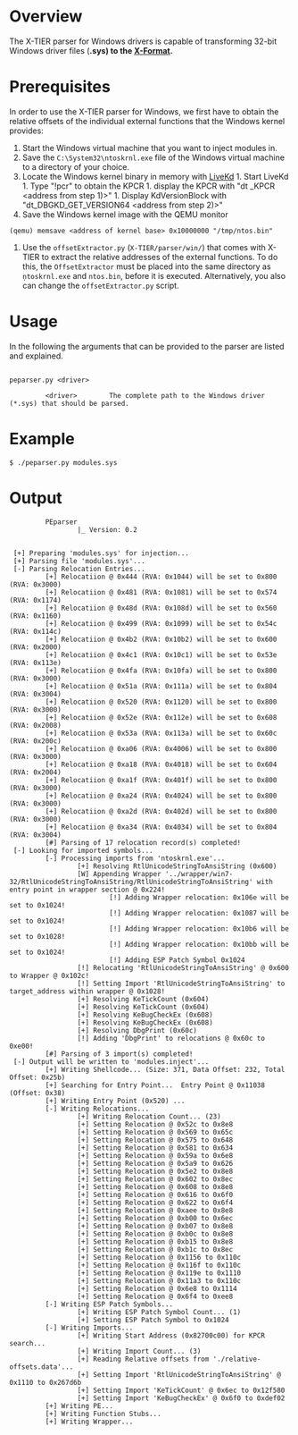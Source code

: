 # Overview #
The X-TIER parser for Windows drivers is capable of transforming 32-bit Windows driver files (**.sys) to the [X-Format](XFormat.md).**

# Prerequisites #
In order to use the X-TIER parser for Windows, we first have to obtain the relative offsets of the individual external functions that the Windows kernel provides:
  1. Start the Windows virtual machine that you want to inject modules in.
  1. Save the `C:\System32\ntoskrnl.exe` file of the Windows virtual machine to a directory of your choice.
  1. Locate the Windows kernel binary in memory with [LiveKd](http://technet.microsoft.com/de-de/sysinternals/bb897415.aspx)
    1. Start LiveKd
    1. Type "!pcr" to obtain the KPCR
    1. display the KPCR with "dt _KPCR <address from step 1)>"
    1. Display KdVersionBlock with "dt_DBGKD\_GET\_VERSION64 <address from step 2)>"
  1. Save the Windows kernel image with the QEMU monitor
```
(qemu) memsave <address of kernel base> 0x10000000 "/tmp/ntos.bin"
```
  1. Use the `offsetExtractor.py` (`X-TIER/parser/win/`) that comes with X-TIER to extract the relative addresses of the external functions. To do this, the `OffsetExtractor` must be placed into the same directory as `ņtoskrnl.exe` and `ntos.bin`, before it is executed. Alternatively, you also can change the `offsetExtractor.py` script.

# Usage #
In the following the arguments that can be provided to the parser are listed and explained.

```

peparser.py <driver>

         <driver>        The complete path to the Windows driver (*.sys) that should be parsed.
```

# Example #
```
$ ./peparser.py modules.sys
```

# Output #
```
         PEparser
                 |_ Version: 0.2


 [+] Preparing 'modules.sys' for injection...
 [+] Parsing file 'modules.sys'...
 [-] Parsing Relocation Entries...
         [+] Relocatiion @ 0x444 (RVA: 0x1044) will be set to 0x800 (RVA: 0x3000)
         [+] Relocatiion @ 0x481 (RVA: 0x1081) will be set to 0x574 (RVA: 0x1174)
         [+] Relocatiion @ 0x48d (RVA: 0x108d) will be set to 0x560 (RVA: 0x1160)
         [+] Relocatiion @ 0x499 (RVA: 0x1099) will be set to 0x54c (RVA: 0x114c)
         [+] Relocatiion @ 0x4b2 (RVA: 0x10b2) will be set to 0x600 (RVA: 0x2000)
         [+] Relocatiion @ 0x4c1 (RVA: 0x10c1) will be set to 0x53e (RVA: 0x113e)
         [+] Relocatiion @ 0x4fa (RVA: 0x10fa) will be set to 0x800 (RVA: 0x3000)
         [+] Relocatiion @ 0x51a (RVA: 0x111a) will be set to 0x804 (RVA: 0x3004)
         [+] Relocatiion @ 0x520 (RVA: 0x1120) will be set to 0x800 (RVA: 0x3000)
         [+] Relocatiion @ 0x52e (RVA: 0x112e) will be set to 0x608 (RVA: 0x2008)
         [+] Relocatiion @ 0x53a (RVA: 0x113a) will be set to 0x60c (RVA: 0x200c)
         [+] Relocatiion @ 0xa06 (RVA: 0x4006) will be set to 0x800 (RVA: 0x3000)
         [+] Relocatiion @ 0xa18 (RVA: 0x4018) will be set to 0x604 (RVA: 0x2004)
         [+] Relocatiion @ 0xa1f (RVA: 0x401f) will be set to 0x800 (RVA: 0x3000)
         [+] Relocatiion @ 0xa24 (RVA: 0x4024) will be set to 0x800 (RVA: 0x3000)
         [+] Relocatiion @ 0xa2d (RVA: 0x402d) will be set to 0x800 (RVA: 0x3000)
         [+] Relocatiion @ 0xa34 (RVA: 0x4034) will be set to 0x804 (RVA: 0x3004)
         [#] Parsing of 17 relocation record(s) completed!
 [-] Looking for imported symbols...
         [-] Processing imports from 'ntoskrnl.exe'...
                 [+] Resolving RtlUnicodeStringToAnsiString (0x600)
                 [W] Appending Wrapper '../wrapper/win7-32/RtlUnicodeStringToAnsiString/RtlUnicodeStringToAnsiString' with entry point in wrapper section @ 0x224!
                         [!] Adding Wrapper relocation: 0x106e will be set to 0x1024!
                         [!] Adding Wrapper relocation: 0x1087 will be set to 0x1024!
                         [!] Adding Wrapper relocation: 0x10b6 will be set to 0x1028!
                         [!] Adding Wrapper relocation: 0x10bb will be set to 0x1024!
                         [!] Adding ESP Patch Symbol 0x1024
                 [!] Relocating 'RtlUnicodeStringToAnsiString' @ 0x600 to Wrapper @ 0x102c!
                 [!] Setting Import 'RtlUnicodeStringToAnsiString' to target_address within wrapper @ 0x1028!
                 [+] Resolving KeTickCount (0x604)
                 [+] Resolving KeTickCount (0x604)
                 [+] Resolving KeBugCheckEx (0x608)
                 [+] Resolving KeBugCheckEx (0x608)
                 [+] Resolving DbgPrint (0x60c)
                 [!] Adding 'DbgPrint' to relocations @ 0x60c to 0xe00!
         [#] Parsing of 3 import(s) completed!
 [-] Output will be written to 'modules.inject'...
         [+] Writing Shellcode... (Size: 371, Data Offset: 232, Total Offset: 0x25b)
         [+] Searching for Entry Point...  Entry Point @ 0x11038 (Offset: 0x38)
         [+] Writing Entry Point (0x520) ...
         [-] Writing Relocations...
                 [+] Writing Relocation Count... (23)
                 [+] Setting Relocation @ 0x52c to 0x8e8
                 [+] Setting Relocation @ 0x569 to 0x65c
                 [+] Setting Relocation @ 0x575 to 0x648
                 [+] Setting Relocation @ 0x581 to 0x634
                 [+] Setting Relocation @ 0x59a to 0x6e8
                 [+] Setting Relocation @ 0x5a9 to 0x626
                 [+] Setting Relocation @ 0x5e2 to 0x8e8
                 [+] Setting Relocation @ 0x602 to 0x8ec
                 [+] Setting Relocation @ 0x608 to 0x8e8
                 [+] Setting Relocation @ 0x616 to 0x6f0
                 [+] Setting Relocation @ 0x622 to 0x6f4
                 [+] Setting Relocation @ 0xaee to 0x8e8
                 [+] Setting Relocation @ 0xb00 to 0x6ec
                 [+] Setting Relocation @ 0xb07 to 0x8e8
                 [+] Setting Relocation @ 0xb0c to 0x8e8
                 [+] Setting Relocation @ 0xb15 to 0x8e8
                 [+] Setting Relocation @ 0xb1c to 0x8ec
                 [+] Setting Relocation @ 0x1156 to 0x110c
                 [+] Setting Relocation @ 0x116f to 0x110c
                 [+] Setting Relocation @ 0x119e to 0x1110
                 [+] Setting Relocation @ 0x11a3 to 0x110c
                 [+] Setting Relocation @ 0x6e8 to 0x1114
                 [+] Setting Relocation @ 0x6f4 to 0xee8
         [-] Writing ESP Patch Symbols...
                 [+] Writing ESP Patch Symbol Count... (1)
                 [+] Setting ESP Patch Symbol to 0x1024
         [-] Writing Imports...
                 [+] Writing Start Address (0x82700c00) for KPCR search...
                 [+] Writing Import Count... (3)
                 [+] Reading Relative offsets from './relative-offsets.data'...
                 [+] Setting Import 'RtlUnicodeStringToAnsiString' @ 0x1110 to 0x267d6b
                 [+] Setting Import 'KeTickCount' @ 0x6ec to 0x12f580
                 [+] Setting Import 'KeBugCheckEx' @ 0x6f0 to 0xdef02
         [+] Writing PE...
         [+] Writing Function Stubs...
         [+] Writing Wrapper...
```